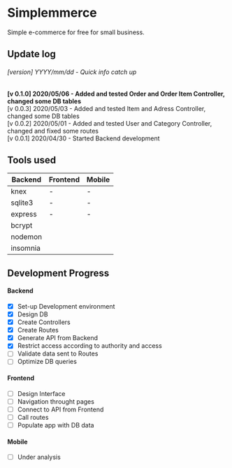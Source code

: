 # Simplemmerce
Simple e-commerce for free for small business.

## Update log
###### [version] YYYY/mm/dd - Quick info catch up
**[v 0.1.0] 2020/05/06 - Added and tested Order and Order Item Controller, changed some DB tables**  
[v 0.0.3] 2020/05/03 - Added and tested Item and Adress Controller, changed some DB tables  
[v 0.0.2] 2020/05/01 - Added and tested User and Category Controller, changed and fixed some routes  
[v 0.0.1] 2020/04/30 - Started Backend development 


## Tools used
| Backend       | Frontend   | Mobile    |
| ------------- | ---------- | --------- |
| knex          |     -      |     -     |
| sqlite3       |     -      |     -     |
| express       |     -      |     -     |
| bcrypt        |            |           |
| nodemon       |            |           |
| insomnia      |            |           |

## Development Progress

#### Backend
- [x] Set-up Development environment
- [x] Design DB
- [x] Create Controllers
- [x] Create Routes
- [x] Generate API from Backend
- [x] Restrict access according to authority and access
- [ ] Validate data sent to Routes
- [ ] Optimize DB queries

#### Frontend
- [ ] Design Interface
- [ ] Navigation throught pages
- [ ] Connect to API from Frontend
- [ ] Call routes
- [ ] Populate app with DB data

#### Mobile
- [ ] Under analysis
